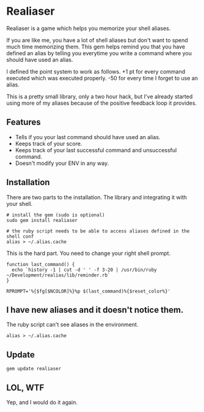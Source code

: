 Realiaser
====================

Realiaser is a game which helps you memorize your shell aliases.

If you are like me, you have a lot of shell aliases but don't want to spend much time memorizing them. This gem helps remind you that you have defined an alias by telling you everytime you write a command where you should have used an alias.

I defined the point system to work as follows. +1 pt for every command executed which was executed properly. -50 for every time I forget to use an alias.

This is a pretty small library, only a two hour hack, but I've already started using more of my aliases because of the positive feedback loop it provides.

Features
---------------------

* Tells if you your last command should have used an alias.
* Keeps track of your score.
* Keeps track of your last successful command and unsuccessful command.
* Doesn't modify your ENV in any way.

Installation
---------------------

There are two parts to the installation. The library and integrating it with your shell.

```script
# install the gem (sudo is optional)
sudo gem install realiaser

# the ruby script needs to be able to access aliases defined in the shell conf
alias > ~/.alias.cache
```

This is the hard part. You need to change your right shell prompt.

```
function last_command() {
  echo `history -1 | cut -d ' ' -f 3-20 | /usr/bin/ruby ~/Development/realias/lib/reminder.rb`
}

RPROMPT='%{$fg[$NCOLOR]%}%p $(last_command)%{$reset_color%}'
````

I have new aliases and it doesn't notice them.
---------------------

The ruby script can't see aliases in the environment.

```script
alias > ~/.alias.cache
```


Update
---------------------

```script
gem update realiaser
````

LOL, WTF
---------------------

Yep, and I would do it again.
